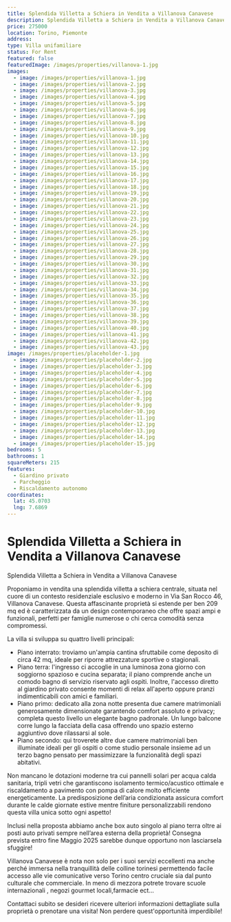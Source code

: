 ```yaml
---
title: Splendida Villetta a Schiera in Vendita a Villanova Canavese
description: Splendida Villetta a Schiera in Vendita a Villanova Canavese
price: 275000
location: Torino, Piemonte
address: 
type: Villa unifamiliare
status: For Rent
featured: false
featuredImage: /images/properties/villanova-1.jpg
images:
  - image: /images/properties/villanova-1.jpg
  - image: /images/properties/villanova-2.jpg
  - image: /images/properties/villanova-3.jpg
  - image: /images/properties/villanova-4.jpg
  - image: /images/properties/villanova-5.jpg
  - image: /images/properties/villanova-6.jpg
  - image: /images/properties/villanova-7.jpg
  - image: /images/properties/villanova-8.jpg
  - image: /images/properties/villanova-9.jpg
  - image: /images/properties/villanova-10.jpg
  - image: /images/properties/villanova-11.jpg
  - image: /images/properties/villanova-12.jpg
  - image: /images/properties/villanova-13.jpg
  - image: /images/properties/villanova-14.jpg
  - image: /images/properties/villanova-15.jpg
  - image: /images/properties/villanova-16.jpg
  - image: /images/properties/villanova-17.jpg
  - image: /images/properties/villanova-18.jpg
  - image: /images/properties/villanova-19.jpg
  - image: /images/properties/villanova-20.jpg
  - image: /images/properties/villanova-21.jpg
  - image: /images/properties/villanova-22.jpg
  - image: /images/properties/villanova-23.jpg
  - image: /images/properties/villanova-24.jpg
  - image: /images/properties/villanova-25.jpg
  - image: /images/properties/villanova-26.jpg
  - image: /images/properties/villanova-27.jpg
  - image: /images/properties/villanova-28.jpg
  - image: /images/properties/villanova-29.jpg
  - image: /images/properties/villanova-30.jpg
  - image: /images/properties/villanova-31.jpg
  - image: /images/properties/villanova-32.jpg
  - image: /images/properties/villanova-33.jpg
  - image: /images/properties/villanova-34.jpg
  - image: /images/properties/villanova-35.jpg
  - image: /images/properties/villanova-36.jpg
  - image: /images/properties/villanova-37.jpg
  - image: /images/properties/villanova-38.jpg
  - image: /images/properties/villanova-39.jpg
  - image: /images/properties/villanova-40.jpg
  - image: /images/properties/villanova-41.jpg
  - image: /images/properties/villanova-42.jpg
  - image: /images/properties/villanova-43.jpg
image: /images/properties/placeholder-1.jpg
  - image: /images/properties/placeholder-2.jpg
  - image: /images/properties/placeholder-3.jpg
  - image: /images/properties/placeholder-4.jpg
  - image: /images/properties/placeholder-5.jpg
  - image: /images/properties/placeholder-6.jpg
  - image: /images/properties/placeholder-7.jpg
  - image: /images/properties/placeholder-8.jpg
  - image: /images/properties/placeholder-9.jpg
  - image: /images/properties/placeholder-10.jpg
  - image: /images/properties/placeholder-11.jpg
  - image: /images/properties/placeholder-12.jpg
  - image: /images/properties/placeholder-13.jpg
  - image: /images/properties/placeholder-14.jpg
  - image: /images/properties/placeholder-15.jpg
bedrooms: 5
bathrooms: 1
squareMeters: 215
features:
  - Giardino privato
  - Parcheggio
  - Riscaldamento autonomo
coordinates:
  lat: 45.0703
  lng: 7.6869
---
```


# Splendida Villetta a Schiera in Vendita a Villanova Canavese

Splendida Villetta a Schiera in Vendita a Villanova Canavese
  
  Proponiamo in vendita una splendida villetta a schiera centrale, situata nel cuore di un contesto residenziale esclusivo e moderno in Via San Rocco 46, Villanova Canavese. Questa affascinante proprietà si estende per ben 209 mq ed è caratterizzata da un design contemporaneo che offre spazi ampi e funzionali, perfetti per famiglie numerose o chi cerca comodità senza compromessi.
  
  La villa si sviluppa su quattro livelli principali:
  - Piano interrato: troviamo un'ampia cantina sfruttabile come deposito di circa 42 mq, ideale per riporre attrezzature sportive o stagionali.
  - Piano terra: l'ingresso ci accoglie in una luminosa zona giorno con soggiorno spazioso e cucina separata; il piano comprende anche un comodo bagno di servizio riservato agli ospiti. Inoltre, l'accesso diretto al giardino privato consente momenti di relax all'aperto oppure pranzi indimenticabili con amici e familiari.
  - Piano primo: dedicato alla zona notte presenta due camere matrimoniali generosamente dimensionate garantendo comfort assoluto e privacy; completa questo livello un elegante bagno padronale. Un lungo balcone corre lungo la facciata della casa offrendo uno spazio esterno aggiuntivo dove rilassarsi al sole.
  - Piano secondo: qui troverete altre due camere matrimoniali ben illuminate ideali per gli ospiti o come studio personale insieme ad un terzo bagno pensato per massimizzare la funzionalità degli spazi abitativi.
  
  Non mancano le dotazioni moderne tra cui pannelli solari per acqua calda sanitaria, tripli vetri che garantiscono isolamento termico/acustico ottimale e riscaldamento a pavimento con pompa di calore molto efficiente energeticamente. La predisposizione dell’aria condizionata assicura comfort durante le calde giornate estive mentre finiture personalizzabili rendono questa villa unica sotto ogni aspetto!
  
  Inclusi nella proposta abbiamo anche box auto singolo al piano terra oltre ai posti auto privati sempre nell’area esterna della proprietà! Consegna prevista entro fine Maggio 2025 sarebbe dunque opportuno non lasciarsela sfuggire!
  
  Villanova Canavese è nota non solo per i suoi servizi eccellenti ma anche perché immersa nella tranquillità delle colline torinesi permettendo facile accesso alle vie comunicative verso Torino centro cruciale sia dal punto culturale che commerciale. In meno di mezzora potrete trovare scuole internazionali , negozi gourmet locali,farmacie ect...
  
  Contattaci subito se desideri ricevere ulteriori informazioni dettagliate sulla proprietà o prenotare una visita! Non perdere quest'opportunità imperdibile!


